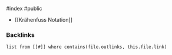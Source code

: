 #index #public

- [[Krähenfuss Notation]]

### Backlinks
```dataview 
list from [[#]] where contains(file.outlinks, this.file.link)
```


